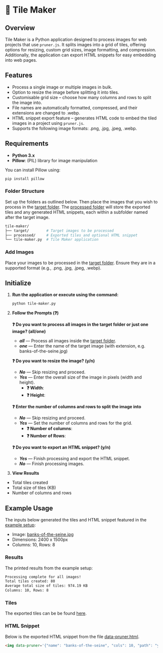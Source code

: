 # 🧩 Tile Maker

## Overview

Tile Maker is a Python application designed to process images for web projects that use `pruner.js`. It splits images into a grid of tiles, offering options for resizing, custom grid sizes, image formatting, and compression. Additionally, the application can export HTML snippets for easy embedding into web pages.

## Features

- Process a single image or multiple images in bulk.
- Option to resize the image before splitting it into tiles.
- Customisable grid size – choose how many columns and rows to split the image into.
- File names are automatically formatted, compressed, and their extensions are changed to .webp.
- HTML snippet export feature – generates HTML code to embed the tiled images in a project using `pruner.js`.
- Supports the following image formats: .png, .jpg, .jpeg, .webp.

## Requirements

- **Python 3.x**
- **Pillow**: (PIL) library for image manipulation

You can install Pillow using:

```bash
pip install pillow
```

### Folder Structure

Set up the folders as outlined below. Then place the images that you wish to process in the [target folder](/tools/tile-maker/target/). The [processed folder](/tools/tile-maker/processed/) will store the exported tiles and any generated HTML snippets, each within a subfolder named after the target image.

```bash
tile-maker/
├── target/        # Target images to be processed
├── processed/     # Exported tiles and optional HTML snippet
└── tile-maker.py  # Tile Maker application
```

### Add Images

Place your images to be processed in the [target folder](/tools/tile-maker/target/). Ensure they are in a supported format (e.g., .png, .jpg, .jpeg, .webp).

## Initialize

1. **Run the application or execute using the command:**

    ```
    python tile-maker.py
    ```

2. **Follow the Prompts (❓)**

    **❓ Do you want to process all images in the target folder or just one image? (all/one)**
    - ***all*** — Process all images inside the [target folder](/tools/tile-maker/target/).
    - ***one*** —  Enter the name of the target image (with extension, e.g. banks-of-the-seine.jpg)

    **❓ Do you want to resize the image? (y/n)**
    - ***No*** — Skip resizing and proceed.
    - ***Yes*** — Enter the overall size of the image in pixels (width and height).
      - **❓ Width**:
      - **❓ Height**:

    **❓ Enter the number of columns and rows to split the image into**
    - ***No*** — Skip resizing and proceed.
    - ***Yes*** — Set the number of columns and rows for the grid.
      - **❓ Number of columns**:
      - **❓ Number of Rows**:
    
    **❓ Do you want to export an HTML snippet? (y/n)**
    - ***Yes*** — Finish processing and export the HTML snippet.
    - ***No*** — Finish processing images.

3.	**View Results**
  - Total tiles created
  - Total size of tiles (KB)
  - Number of columns and rows

## Example Usage

The inputs below generated the tiles and HTML snippet featured in the [example setup](/README.md#example-installation):

- Image: [banks-of-the-seine.jpg](/tools/tile-maker/target/banks-of-the-seine.jpg)
- Dimensions: 2400 x 1500px
- Columns: 10, Rows: 8

### Results

The printed results from the example setup:

```bash
Processing complete for all images!
Total tiles created: 80
Average total size of tiles: 974.19 KB
Columns: 10, Rows: 8
```

### Tiles

The exported tiles can be be found [here](/tools/tile-maker/processed/banks-of-the-seine/).

### HTML Snippet

Below is the exported HTML snippet from the file [data-pruner.html](/tools/tile-maker/processed/banks-of-the-seine/data-pruner.html).

```html
<img data-pruner='{"name": "banks-of-the-seine", "cols": 10, "path": "your-path-here/"}' alt="" loading="lazy">
```